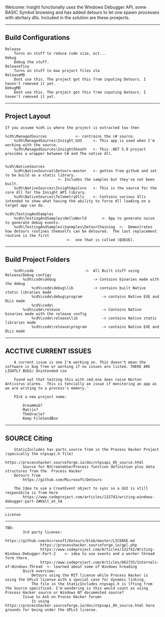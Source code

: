Welcome:
	Insight functionally uses the Windows Debugger API, some BASIC Symbol browsing and has added detours to let one spawn processes with abritary dlls.
Included in the solution are these proejects.




-----------------------------------
Build Configurations
-----------------------------------
	Release
		Turns on stuff to reduce code size, ect... 
	Debug
		Debug the stuff. 
	ReleaseTiny
		Turns on stuff to max project files slw
	ReleaseMD
		Dont use this. The project got this from inputing Detours. I haven't removed it yet.
	DebugMD
		Dont use this. The project got this from inputing Detours. I haven't removed it yet.

---------------------------------------
Project Layout
---------------------------------------
	If you assume %cd% is where the project is extracted too then

	%cd%\ManagedSources				<- contrains the c# source.
		%cd%\ManagedSources\Insight_GUI		<- This app is used when I'm working with the source. 
		%cd%\ManagedSources\InsightSheath	<- This .NET 5.0 project provides a wrapper between C# and The native dll.


	%cd%\NativeSources
		%cd%\NativeSources\Detours-master	<- gotton from github and set to be build as a static library.
							<- Includes the samples but they've not been built.
		%cd%\NativeSources\InsightApiCore	<- This is the source for the core dll for the Insight API library.
		%cd%\NativeSources\TelemetryDlls	<- Contains various dlls intended to show what having the ability to force dll loading on a target app can do.

	%cd%\TestingAndSamples
		%cd%\TestingAndSamples\HelloWorld		<- App to generate noise to generate debug events.
		%cd%\TestingAndSamples\Sanmples\DetourChaining  <-  Demostrates how detours routines themselfs can be detoured.  The last replacement routine is the first
								<-  one that is called (QUEUE).
			
---------------------------------------
Build Project Folders
---------------------------------------


		%cd%\code						->  All Built stuff using Release/Debug configs
			%cd%\code\debug					-> Contains binaries made with the debug
				%cd%\code\debug\lib			-> contains built Native static libraries made 
				%cd%\code\debug\program			-> contains Native EXE and DLLs made
				%cd%\code\
			%cd%\code\release					-> Contains Native binaries made with the release config
				%cd%\code\release\lib			-> contains Native static libraries made 
				%cd%\code\release\program		-> contains Native EXE and DLLs made



------------------------------------------
ACCTIVE CURRENT ISSUES
------------------------------------------
		A current issue is one I'm working on. This doesn't mean the software is bug free or working if no issues are listed. THERE ARE LIGHTLY BUGS/ Unintended con
		
		Found out that testing this with cmd.exe does raise Norton Antivirus alarms.  This is tencially an issue if monitoring an app as we are writing to a process's memory.'

		PIck a new project name:

			DreamHub?
			Matrix?
			TheOracle?
			Keep FileSandBox


------------------------------------------
SOURCE Citing
------------------------------------------
		StaticIncludes has parts source from in the Process Hacker Project (specically the ntpsapi.h file)
			https://processhacker.sourceforge.io/doc/ntpsapi_8h_source.html
			Source for NtCreateUserProcess function definition plus data structures from the  Process Hacker
		Detours from
			https://github.com/Microsoft/Detours

		The Idea to use a CreatEvent object to sync so a GUI is still responsbile is from here
			https://www.codeproject.com/articles/132742/writing-windows-debugger-part-2#Halt_at_SA


------------------------------------------
	License
------------------------------------------
	TBD:
			3rd party licenes:
					https://github.com/microsoft/Detours/blob/master/LICENSE.md
					https://processhacker.sourceforge.io/gpl.php
					https://www.codeproject.com/Articles/132742/Writing-Windows-Debugger-Part-2    <- idea to use events and a worker thread form there.
					https://www.codeproject.com/Articles/662735/Internals-of-Windows-Thread  <- learned about some of Windows hreading
			Quick overview:
				Detours using the MIT license while Process Hacker is using the GPLv3 license with a special case for dynamic linking.
				The file in the StaticIncludes ntpsapi.h is lfting from the Source specificed. I'm wondering is this would count as using Process Hacker source or Windows NT documented source?
			Issue to Ask on Proces Hacker forum>
				Is using https://processhacker.sourceforge.io/doc/ntpsapi_8h_source.html here grounds for being under the GPLv3 license.



